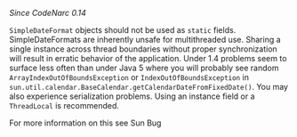 
*Since CodeNarc 0.14*

`SimpleDateFormat` objects should not be used as `static` fields. SimpleDateFormats are inherently unsafe for
multithreaded use. Sharing a single instance across thread boundaries without proper synchronization will result in
erratic behavior of the application. Under 1.4 problems seem to surface less often than under Java 5 where you will
probably see random `ArrayIndexOutOfBoundsException` or `IndexOutOfBoundsException` in
`sun.util.calendar.BaseCalendar.getCalendarDateFromFixedDate()`. You may also experience
serialization problems. Using an instance field or a `ThreadLocal` is recommended.

For more information on this see Sun Bug